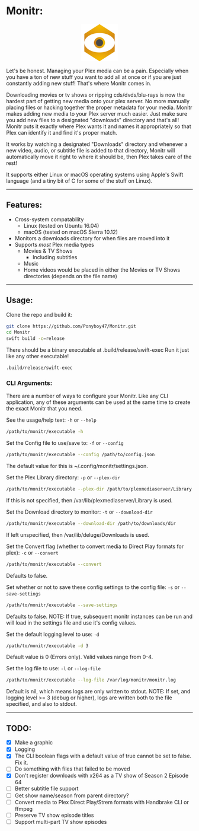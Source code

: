 # Monitr:

<p align="center"><img src="https://github.com/Ponyboy47/Monitr/blob/master/img/monitr.jpg" width=100 /></p>

Let's be honest. Managing your Plex media can be a pain. Especially when you have a ton of new stuff you want to add all at once or if you are just constantly adding new stuff! That's where Monitr comes in.

Downloading movies or tv shows or ripping cds/dvds/blu-rays is now the hardest part of getting new media onto your plex server. No more manually placing files or hacking together the proper metadata for your media. Monitr makes adding new media to your Plex server much easier. Just make sure you add new files to a designated "downloads" directory and that's all! Monitr puts it exactly where Plex wants it and names it appropriately so that Plex can identify it and find it's proper match.

It works by watching a designated "Downloads" directory and whenever a new video, audio, or subtitle file is added to that directory, Monitr will automatically move it right to where it should be, then Plex takes care of the rest!

It supports either Linux or macOS operating systems using Apple's Swift language (and a tiny bit of C for some of the stuff on Linux).

---

## Features:
* Cross-system compatability
  * Linux (tested on Ubuntu 16.04)
  * macOS (tested on macOS Sierra 10.12)
* Monitors a downloads directory for when files are moved into it
* Supports _most_ Plex media types
  * Movies & TV Shows
    * Including subtitles
  * Music
  * Home videos would be placed in either the Movies or TV Shows directories (depends on the file name)

---

## Usage:
Clone the repo and build it:
```bash
git clone https://github.com/Ponyboy47/Monitr.git
cd Monitr
swift build -c=release
```
There should be a binary executable at .build/release/swift-exec
Run it just like any other executable!

```bash
.build/release/swift-exec
```

### CLI Arguments:
There are a number of ways to configure your Monitr. Like any CLI application, any of these arguments can be used at the same time to create the exact Monitr that you need.

See the usage/help text:
`-h` or `--help`
```bash
/path/to/monitr/executable -h
```

Set the Config file to use/save to:
`-f` or `--config`
```bash
/path/to/monitr/executable --config /path/to/config.json
```
The default value for this is ~/.config/monitr/settings.json.

Set the Plex Library directory:
`-p` or `--plex-dir`
```bash
/path/to/monitr/executable --plex-dir /path/to/plexmediaserver/Library
```
If this is not specified, then /var/lib/plexmediaserver/Library is used.

Set the Download directory to monitor:
`-t` or `--download-dir`
```bash
/path/to/monitr/executable --download-dir /path/to/downloads/dir
```
If left unspecified, then /var/lib/deluge/Downloads is used.

Set the Convert flag (whether to convert media to Direct Play formats for plex):
`-c` or `--convert`
```bash
/path/to/monitr/executable --convert
```
Defaults to false.

Set whether or not to save these config settings to the config file:
`-s` or `--save-settings`
```bash
/path/to/monitr/executable --save-settings
```
Defaults to false.
  NOTE: If true, subsequent monitr instances can be run and will load in the settings file and use it's config values.

Set the default logging level to use:
`-d`
```bash
/path/to/monitr/executable -d 3
```
Default value is 0 (Errors only). Valid values range from 0-4.

Set the log file to use:
`-l` or `--log-file`
```bash
/path/to/monitr/executable --log-file /var/log/monitr/monitr.log
```
Default is nil, which means logs are only written to stdout.
  NOTE: If set, and logging level >= 3 (debug or higher), logs are written both to the file specified, and also to stdout.

---

## TODO:
- [x] Make a graphic
- [x] Logging
- [x] The CLI boolean flags with a default value of true cannot be set to false. Fix it.
- [ ] Do something with files that failed to be moved
- [x] Don't register downloads with x264 as a TV show of Season 2 Episode 64
- [ ] Better subtitle file support
- [ ] Get show name/season from parent directory?
- [ ] Convert media to Plex Direct Play/Strem formats with Handbrake CLI or ffmpeg
- [ ] Preserve TV show episode titles
- [ ] Support multi-part TV show episodes
